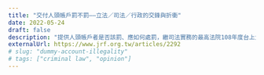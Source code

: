 ```yaml
---
title: "交付人頭帳戶罰不罰——立法／司法／行政的交鋒與折衝"
date: 2022-05-24
draft: false
description: "提供人頭帳戶者是否該罰、應如何處罰，繼司法實務的最高法院108年度台上大字第3101號刑事大法庭裁定後，法務部提出洗錢防制法修正草案，嘗試明文化「交付人頭帳戶」之可罰性，就此揭開本系列討論的序幕。"
externalUrl: https://www.jrf.org.tw/articles/2292
# slug: "dummy-account-illegality"
# tags: ["criminal law", "opinion"]
---
```

